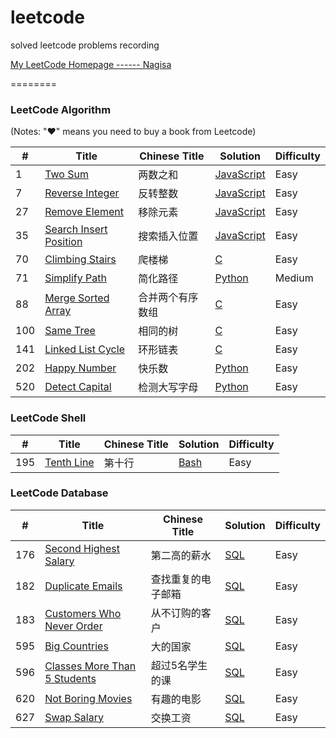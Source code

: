 # leetcode
solved leetcode problems recording

[My LeetCode Homepage ------ Nagisa](https://leetcode-cn.com/nagisa/)

========

### LeetCode Algorithm

(Notes: "&hearts;" means you need to buy a book from Leetcode)


| # | Title | Chinese Title | Solution | Difficulty | 
|---| ----- | ------------- | -------- | ---------- |
|1 | [Two Sum](https://leetcode-cn.com/problems/two-sum/description/) | 两数之和 | [JavaScript](./algorithm/javascript/TwoSum.js) | Easy |
|7 | [Reverse Integer](https://leetcode-cn.com/problems/reverse-integer/description/) | 反转整数 | [JavaScript](./algorithm/javascript/ReverseInteger.js) | Easy |
|27 | [Remove Element](https://leetcode-cn.com/problems/remove-element/description/) | 移除元素 | [JavaScript](./algorithm/javascript/RemoveElement.js) | Easy |
|35 | [Search Insert Position](https://leetcode-cn.com/problems/search-insert-position/description/) | 搜索插入位置 | [JavaScript](./algorithm/javascript/SearchInsertPosition.js) | Easy |
|70 | [Climbing Stairs](https://leetcode-cn.com/problems/climbing-stairs/description/) | 爬楼梯 | [C](./algorithm/c/70-ClimbingStairs.c) | Easy |
|71 | [Simplify Path](https://leetcode-cn.com/problems/simplify-path/description/) | 简化路径 | [Python](./algorithm/python/71-SimplifyPath.py) | Medium |
|88 | [Merge Sorted Array](https://leetcode-cn.com/problems/merge-sorted-array/description/) | 合并两个有序数组 | [C](./algorithm/c/88-MergeSortedArray.c) | Easy |
|100 | [Same Tree](https://leetcode-cn.com/problems/same-tree/description/) | 相同的树 | [C](./algorithm/c/100-SameTree.c) | Easy |
|141 | [Linked List Cycle](https://leetcode-cn.com/problems/linked-list-cycle/description/) | 环形链表 | [C](./algorithm/c/141-LinkedListCycle.c) | Easy |
|202 | [Happy Number](https://leetcode-cn.com/problems/happy-number/description/) | 快乐数 | [Python](./algorithm/python/202-HappyNumber.py) | Easy |
|520 | [Detect Capital](https://leetcode-cn.com/problems/detect-capital/description/) | 检测大写字母 | [Python](./algorithm/python/520-DetectCapital.py) | Easy |


### LeetCode Shell


| # | Title | Chinese Title | Solution | Difficulty |
|---| ----- | ------------- | -------- | ---------- |
|195|[Tenth Line](https://leetcode-cn.com/problems/tenth-line/description/)| 第十行 | [Bash](./shell/195-TenthLine.sh) | Easy |


### LeetCode Database   

| # | Title | Chinese Title | Solution | Difficulty |
|---| ----- | ------------- | -------- | ---------- |
|176|[Second Highest Salary](https://leetcode-cn.com/problems/second-highest-salary/description/)| 第二高的薪水 | [SQL](./database/176-SecondHighestSalary.sql) | Easy |
|182|[Duplicate Emails](https://leetcode-cn.com/problems/duplicate-emails/description/)| 查找重复的电子邮箱 | [SQL](./database/182-DuplicateEmails.sql) | Easy |
|183|[Customers Who Never Order](https://leetcode-cn.com/problems/customers-who-never-order/description/)| 从不订购的客户 | [SQL](./database/183-CustomersWhoNeverOrder.sql) | Easy |
|595|[Big Countries](https://leetcode-cn.com/problems/big-countries/description/)| 大的国家 | [SQL](./database/595-BigCountries.sql) | Easy |
|596|[Classes More Than 5 Students](https://leetcode-cn.com/problems/classes-more-than-5-students/description/)| 超过5名学生的课 | [SQL](./database/596-ClassesMoreThan5Students.sql) | Easy |
|620|[Not Boring Movies](https://leetcode-cn.com/problems/not-boring-movies/description/)| 有趣的电影 | [SQL](./database/620-NotBoringMovies.sql) | Easy |
|627|[Swap Salary](https://leetcode-cn.com/problems/swap-salary/description/)| 交换工资 | [SQL](./database/627-SwapSalary.sql) | Easy |